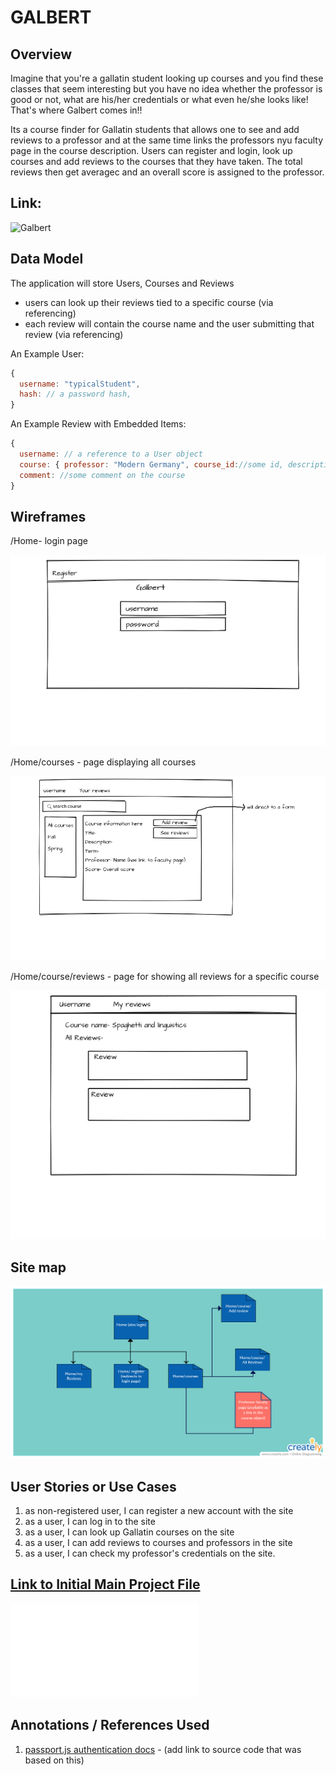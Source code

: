 # GALBERT 

## Overview

Imagine that you're a gallatin student looking up courses and you find these classes that seem interesting but you have no idea whether the professor is good or not, what are his/her credentials or what even he/she looks like! That's where Galbert comes in!!

Its a course finder for Gallatin students that allows one to see and add reviews to a professor and at the same time links the professors nyu faculty page in the course description. Users can register and login, look up courses and add reviews to the courses that they have taken. The total reviews then get averagec and an overall score is assigned to the professor.  

## Link:
![Galbert](https://polar-plateau-63404.herokuapp.com)


## Data Model
 
The application will store Users, Courses and Reviews

* users can look up their reviews tied to a specific course (via referencing)
* each review will contain the course name and the user submitting that review (via referencing)

An Example User:

```javascript
{
  username: "typicalStudent",
  hash: // a password hash,
}
```

An Example Review with Embedded Items:

```javascript
{
  username: // a reference to a User object
  course: { professor: "Modern Germany", course_id://some id, description: "Autobahn",},
  comment: //some comment on the course
}
```

## Wireframes

/Home- login page

![list create](documentation/Page_1.png)

/Home/courses - page displaying all courses

![list](documentation/Page_2.png)

/Home/course/reviews - page for showing all reviews for a specific course

![list](documentation/Page_3.png)

## Site map

![sitemap](documentation/sitemap/sitemap.png)  

## User Stories or Use Cases

1. as non-registered user, I can register a new account with the site
2. as a user, I can log in to the site
3. as a user, I can look up Gallatin courses on the site
4. as a user, I can add reviews to courses and professors in the site
5. as a user, I can check my professor's credentials on the site.

## [Link to Initial Main Project File](app.js) 

![app](app.js)

## Annotations / References Used

1. [passport.js authentication docs](http://passportjs.org/docs) - (add link to source code that was based on this)

